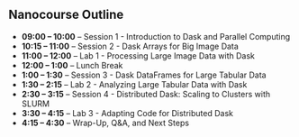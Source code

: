 ## Nanocourse Outline

- **09:00 – 10:00** – Session 1 - Introduction to Dask and Parallel Computing
- **10:15 – 11:00** – Session 2 - Dask Arrays for Big Image Data
- **11:00 – 12:00** – Lab 1 - Processing Large Image Data with Dask
- **12:00 – 1:00** – Lunch Break
- **1:00 – 1:30** – Session 3 - Dask DataFrames for Large Tabular Data
- **1:30 – 2:15** – Lab 2 - Analyzing Large Tabular Data with Dask
- **2:30 – 3:15** – Session 4 - Distributed Dask: Scaling to Clusters with SLURM
- **3:30 – 4:15** – Lab 3 - Adapting Code for Distributed Dask
- **4:15 – 4:30** – Wrap-Up, Q&A, and Next Steps
